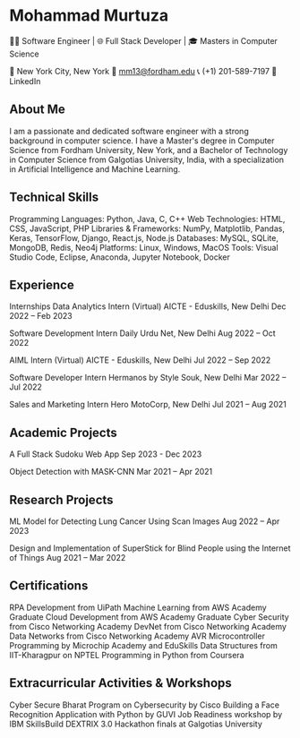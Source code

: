 <h1>Mohammad Murtuza</h1>
👨‍💻 Software Engineer | 🌐 Full Stack Developer | 🎓 Masters in Computer Science

📍 New York City, New York
📧 mm13@fordham.edu
📞 (+1) 201-589-7197
💼 LinkedIn

<h2>About Me</h2>
I am a passionate and dedicated software engineer with a strong background in computer science. I have a Master's degree in Computer Science from Fordham University, New York, and a Bachelor of Technology in Computer Science from Galgotias University, India, with a specialization in Artificial Intelligence and Machine Learning.

<h2>Technical Skills</h2>
Programming Languages: Python, Java, C, C++
Web Technologies: HTML, CSS, JavaScript, PHP
Libraries & Frameworks: NumPy, Matplotlib, Pandas, Keras, TensorFlow, Django, React.js, Node.js
Databases: MySQL, SQLite, MongoDB, Redis, Neo4j
Platforms: Linux, Windows, MacOS
Tools: Visual Studio Code, Eclipse, Anaconda, Jupyter Notebook, Docker

<h2>Experience</h2>
Internships
Data Analytics Intern (Virtual)
AICTE - Eduskills, New Delhi
Dec 2022 – Feb 2023

Software Development Intern
Daily Urdu Net, New Delhi
Aug 2022 – Oct 2022

AIML Intern (Virtual)
AICTE - Eduskills, New Delhi
Jul 2022 – Sep 2022

Software Developer Intern
Hermanos by Style Souk, New Delhi
Mar 2022 – Jul 2022

Sales and Marketing Intern
Hero MotoCorp, New Delhi
Jul 2021 – Aug 2021

<h2>Academic Projects</h2>
A Full Stack Sudoku Web App
Sep 2023 - Dec 2023

Object Detection with MASK-CNN
Mar 2021 – Apr 2021

<h2>Research Projects</h2>
ML Model for Detecting Lung Cancer Using Scan Images
Aug 2022 – Apr 2023

Design and Implementation of SuperStick for Blind People using the Internet of Things
Aug 2021 – Mar 2022

<h2>Certifications</h2>
RPA Development from UiPath
Machine Learning from AWS Academy Graduate
Cloud Development from AWS Academy Graduate
Cyber Security from Cisco Networking Academy
DevNet from Cisco Networking Academy
Data Networks from Cisco Networking Academy
AVR Microcontroller Programming by Microchip Academy and EduSkills
Data Structures from IIT-Kharagpur on NPTEL
Programming in Python from Coursera

<h2>Extracurricular Activities & Workshops</h2>
Cyber Secure Bharat Program on Cybersecurity by Cisco
Building a Face Recognition Application with Python by GUVI
Job Readiness workshop by IBM SkillsBuild
DEXTRIX 3.0 Hackathon finals at Galgotias University
